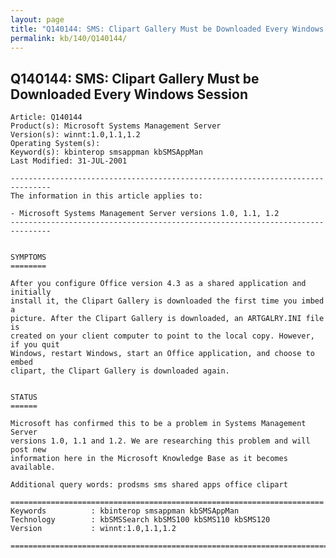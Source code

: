 ```yaml
---
layout: page
title: "Q140144: SMS: Clipart Gallery Must be Downloaded Every Windows Session"
permalink: kb/140/Q140144/
---
```


## Q140144: SMS: Clipart Gallery Must be Downloaded Every Windows Session

	Article: Q140144
	Product(s): Microsoft Systems Management Server
	Version(s): winnt:1.0,1.1,1.2
	Operating System(s): 
	Keyword(s): kbinterop smsappman kbSMSAppMan
	Last Modified: 31-JUL-2001
	
	-------------------------------------------------------------------------------
	The information in this article applies to:
	
	- Microsoft Systems Management Server versions 1.0, 1.1, 1.2 
	-------------------------------------------------------------------------------
	
	
	SYMPTOMS
	========
	
	After you configure Office version 4.3 as a shared application and initially
	install it, the Clipart Gallery is downloaded the first time you imbed a
	picture. After the Clipart Gallery is downloaded, an ARTGALRY.INI file is
	created on your client computer to point to the local copy. However, if you quit
	Windows, restart Windows, start an Office application, and choose to embed
	clipart, the Clipart Gallery is downloaded again.
	
	
	STATUS
	======
	
	Microsoft has confirmed this to be a problem in Systems Management Server
	versions 1.0, 1.1 and 1.2. We are researching this problem and will post new
	information here in the Microsoft Knowledge Base as it becomes available.
	
	Additional query words: prodsms sms shared apps office clipart
	
	======================================================================
	Keywords          : kbinterop smsappman kbSMSAppMan 
	Technology        : kbSMSSearch kbSMS100 kbSMS110 kbSMS120
	Version           : winnt:1.0,1.1,1.2
	
	=============================================================================
	
